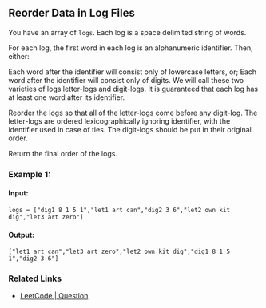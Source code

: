 ## Reorder Data in Log Files

You have an array of `logs`.  Each log is a space delimited string of words.

For each log, the first word in each log is an alphanumeric identifier.  Then, either:

Each word after the identifier will consist only of lowercase letters, or;
Each word after the identifier will consist only of digits.
We will call these two varieties of logs letter-logs and digit-logs.  It is guaranteed that each log has at least one word after its identifier.

Reorder the logs so that all of the letter-logs come before any digit-log.  The letter-logs are ordered lexicographically ignoring identifier, with the identifier used in case of ties.  The digit-logs should be put in their original order.

Return the final order of the logs.

### Example 1:

#### Input:
```
logs = ["dig1 8 1 5 1","let1 art can","dig2 3 6","let2 own kit dig","let3 art zero"]
```

#### Output:
```
["let1 art can","let3 art zero","let2 own kit dig","dig1 8 1 5 1","dig2 3 6"]
```

### Related Links
* [LeetCode | Question](https://leetcode.com/problems/reorder-data-in-log-files/)
